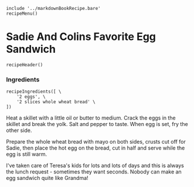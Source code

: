~~~ markdown-script
include '../markdownBookRecipe.bare'
recipeMenu()
~~~

# Sadie And Colins Favorite Egg Sandwich

~~~ markdown-script
recipeHeader()
~~~

### Ingredients
~~~ markdown-script
recipeIngredients([ \
    '2 eggs', \
    '2 slices whole wheat bread' \
])
~~~

Heat a skillet with a little oil or butter to medium. Crack the eggs in the skillet and break the
yolk. Salt and pepper to taste. When egg is set, fry the other side.

Prepare the whole wheat bread with mayo on both sides, crusts cut off for Sadie, then place the hot
egg on the bread, cut in half and serve while the egg is still warm.

I've taken care of Teresa's kids for lots and lots of days and this is always the lunch request \-
sometimes they want seconds. Nobody can make an egg sandwich quite like Grandma!
